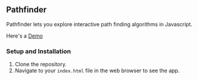## Pathfinder
Pathfinder lets you explore interactive path finding algorithms in Javascript.

Here's a [Demo](http://www.matthamil.me/Pathfinder)

### Setup and Installation

1. Clone the repository.
2. Navigate to your `index.html` file in the web browser to see the app.
